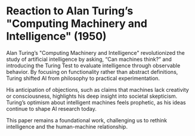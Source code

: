 # Reaction to Alan Turing’s "Computing Machinery and Intelligence" (1950)

Alan Turing’s "Computing Machinery and Intelligence" revolutionized the study of artificial intelligence by asking, “Can machines think?” and introducing the Turing Test to evaluate intelligence through observable behavior. By focusing on functionality rather than abstract definitions, Turing shifted AI from philosophy to practical experimentation.

His anticipation of objections, such as claims that machines lack creativity or consciousness, highlights his deep insight into societal skepticism. Turing’s optimism about intelligent machines feels prophetic, as his ideas continue to shape AI research today.

This paper remains a foundational work, challenging us to rethink intelligence and the human-machine relationship.



